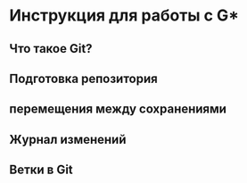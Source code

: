 # Инструкция для работы с G\*

## Что такое Git?

## Подготовка репозитория

## перемещения между сохранениями

## Журнал изменений

## Ветки в Git
